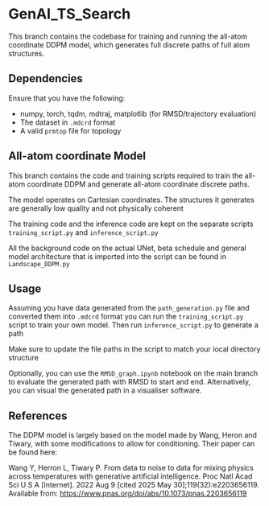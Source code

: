 # GenAI_TS_Search
This branch contains the codebase for training and running the all-atom coordinate DDPM model, which generates full discrete paths of full atom structures.

## Dependencies
Ensure that you have the following:
- numpy, torch, tqdm, mdtraj, matplotlib (for RMSD/trajectory evaluation)
- The dataset in `.mdcrd` format
- A valid `prmtop` file for topology

## All-atom coordinate Model
This branch contains the code and training scripts required to train the all-atom coordinate DDPM and generate all-atom coordinate discrete paths.

The model operates on Cartesian coordinates. The structures it generates are generally low quality and not physically coherent 

The training code and the inference code are kept on the separate scripts `training_script.py` and `inference_script.py`

All the background code on the actual UNet, beta schedule and general model architecture that is imported into the script can be found in `Landscape_DDPM.py`

## Usage
Assuming you have data generated from the `path_generation.py` file and converted them into `.mdcrd` format you can run the `training_script.py` script to train your own model. Then run `inference_script.py` to generate a path

Make sure to update the file paths in the script to match your local directory structure

Optionally, you can use the `RMSD_graph.ipynb` notebook on the main branch to evaluate the generated path with RMSD to start and end. Alternatively, you can visual the generated path in a visualiser software.

## References
The DDPM model is largely based on the model made by Wang, Heron and Tiwary, with some modifications to allow for conditioning. Their paper can be found here:

Wang Y, Herron L, Tiwary P. From data to noise to data for mixing physics across temperatures with generative artificial intelligence. Proc Natl Acad Sci U S A [Internet]. 2022 Aug 9 [cited 2025 May 30];119(32):e2203656119. Available from: https://www.pnas.org/doi/abs/10.1073/pnas.2203656119

